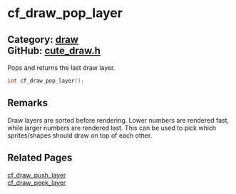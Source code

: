 [](../header.md ':include')

# cf_draw_pop_layer

Category: [draw](https://github.com/RandyGaul/cute_framework/blob/master/docs/api_reference?id=draw)  
GitHub: [cute_draw.h](https://github.com/RandyGaul/cute_framework/blob/master/include/cute_draw.h)  
---

Pops and returns the last draw layer.

```cpp
int cf_draw_pop_layer();
```

## Remarks

Draw layers are sorted before rendering. Lower numbers are rendered fast, while larger numbers are rendered last.
This can be used to pick which sprites/shapes should draw on top of each other.

## Related Pages

[cf_draw_push_layer](https://github.com/RandyGaul/cute_framework/blob/master/docs/draw/cf_draw_push_layer.md)  
[cf_draw_peek_layer](https://github.com/RandyGaul/cute_framework/blob/master/docs/draw/cf_draw_peek_layer.md)  
